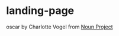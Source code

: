 # landing-page

oscar by Charlotte Vogel from <a href="https://thenounproject.com/browse/icons/term/oscar/" target="_blank" title="oscar Icons">Noun Project</a>